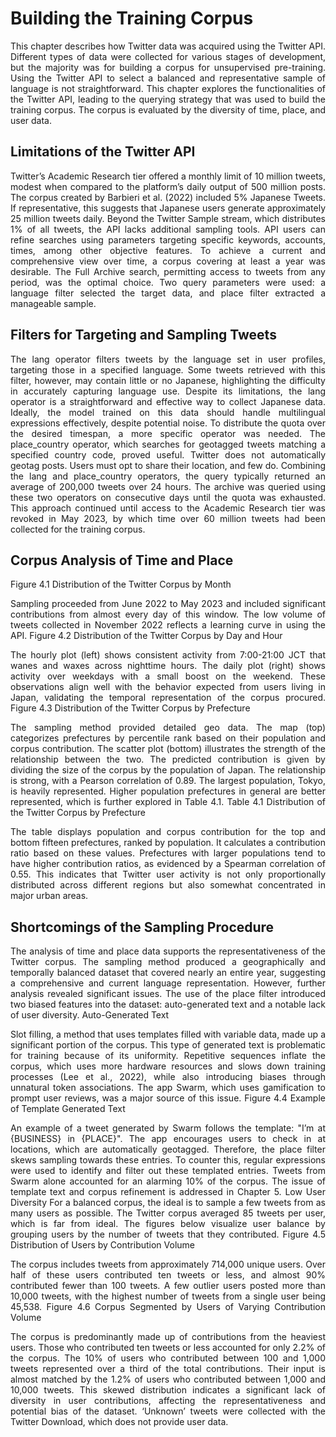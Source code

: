 # Building the Training Corpus

<div align="justify">
 
This chapter describes how Twitter data was acquired using the Twitter API. Different types of data were collected for various stages of development, but the majority was for building a corpus for unsupervised pre-training. Using the Twitter API to select a balanced and representative sample of language is not straightforward. This chapter explores the functionalities of the Twitter API, leading to the querying strategy that was used to build the training corpus. The corpus is evaluated by the diversity of time, place, and user data.

</div>

## Limitations of the Twitter API

<div align="justify">
 
Twitter’s Academic Research tier offered a monthly limit of 10 million tweets, modest when compared to the platform’s daily output of 500 million posts. The corpus created by Barbieri et al. (2022) included 5% Japanese Tweets. If representative, this suggests that Japanese users generate approximately 25 million tweets daily. Beyond the Twitter Sample stream, which distributes 1% of all tweets, the API lacks additional sampling tools. API users can refine searches using parameters targeting specific keywords, accounts, times, among other objective features. To achieve a current and comprehensive view over time, a corpus covering at least a year was desirable. The Full Archive search, permitting access to tweets from any period, was the optimal choice. Two query parameters were used: a language filter selected the target data, and place filter extracted a manageable sample.

</div>

## Filters for Targeting and Sampling Tweets

<div align="justify">
 
The lang operator filters tweets by the language set in user profiles, targeting those in a specified language. Some tweets retrieved with this filter, however, may contain little or no Japanese, highlighting the difficulty in accurately capturing language use. Despite its limitations, the lang operator is a straightforward and effective way to collect Japanese data. Ideally, the model trained on this data should handle multilingual expressions effectively, despite potential noise.
To distribute the quota over the desired timespan, a more specific operator was needed. The place_country operator, which searches for geotagged tweets matching a specified country code, proved useful. Twitter does not automatically geotag posts. Users must opt to share their location, and few do. Combining the lang and place_country operators, the query typically returned an average of 200,000 tweets over 24 hours. The archive was queried using these two operators on consecutive days until the quota was exhausted. This approach continued until access to the Academic Research tier was revoked in May 2023, by which time over 60 million tweets had been collected for the training corpus.

</div>

## Corpus Analysis of Time and Place

<div align="justify">
 
Figure 4.1 Distribution of the Twitter Corpus by Month
 
Sampling proceeded from June 2022 to May 2023 and included significant contributions from almost every day of this window. The low volume of tweets collected in November 2022 reflects a learning curve in using the API.
Figure 4.2 Distribution of the Twitter Corpus by Day and Hour
  
The hourly plot (left) shows consistent activity from 7:00-21:00 JCT that wanes and waxes across nighttime hours. The daily plot (right) shows activity over weekdays with a small boost on the weekend. These observations align well with the behavior expected from users living in Japan, validating the temporal representation of the corpus procured.
Figure 4.3 Distribution of the Twitter Corpus by Prefecture
 
The sampling method provided detailed geo data. The map (top) categorizes prefectures by percentile rank based on their population and corpus contribution. The scatter plot (bottom) illustrates the strength of the relationship between the two. The predicted contribution is given by dividing the size of the corpus by the population of Japan. The relationship is strong, with a Pearson correlation of 0.89. The largest population, Tokyo, is heavily represented. Higher population prefectures in general are better represented, which is further explored in Table 4.1.
Table 4.1 Distribution of the Twitter Corpus by Prefecture
 
The table displays population and corpus contribution for the top and bottom fifteen prefectures, ranked by population. It calculates a contribution ratio based on these values. Prefectures with larger populations tend to have higher contribution ratios, as evidenced by a Spearman correlation of 0.55. This indicates that Twitter user activity is not only proportionally distributed across different regions but also somewhat concentrated in major urban areas.

</div>

## Shortcomings of the Sampling Procedure

<div align="justify">

The analysis of time and place data supports the representativeness of the Twitter corpus. The sampling method produced a geographically and temporally balanced dataset that covered nearly an entire year, suggesting a comprehensive and current language representation.  However, further analysis revealed significant issues. The use of the place filter introduced two biased features into the dataset: auto-generated text and a notable lack of user diversity.
Auto-Generated Text

Slot filling, a method that uses templates filled with variable data, made up a significant portion of the corpus. This type of generated text is problematic for training because of its uniformity. Repetitive sequences inflate the corpus, which uses more hardware resources and slows down training processes (Lee et al., 2022), while also introducing biases through unnatural token associations. The app Swarm, which uses gamification to prompt user reviews, was a major source of this issue.
Figure 4.4 Example of Template Generated Text
 
An example of a tweet generated by Swarm follows the template: "I’m at {BUSINESS} in {PLACE}". 
The app encourages users to check in at locations, which are automatically geotagged. Therefore, the place filter skews sampling towards these entries. To counter this, regular expressions were used to identify and filter out these templated entries. Tweets from Swarm alone accounted for an alarming 10% of the corpus. The issue of template text and corpus refinement is addressed in Chapter 5.
Low User Diversity
For a balanced corpus, the ideal is to sample a few tweets from as many users as possible. The Twitter corpus averaged 85 tweets per user, which is far from ideal. The figures below visualize user balance by grouping users by the number of tweets that they contributed.
Figure 4.5 Distribution of Users by Contribution Volume
 
 
The corpus includes tweets from approximately 714,000 unique users. Over half of these users contributed ten tweets or less, and almost 90% contributed fewer than 100 tweets. A few outlier users posted more than 10,000 tweets, with the highest number of tweets from a single user being 45,538.
Figure 4.6 Corpus Segmented by Users of Varying Contribution Volume
 
 
The corpus is predominantly made up of contributions from the heaviest users. Those who contributed ten tweets or less accounted for only 2.2% of the corpus. The 10% of users who contributed between 100 and 1,000 tweets represented over a third of the total contributions. Their input is almost matched by the 1.2% of users who contributed between 1,000 and 10,000 tweets. This skewed distribution indicates a significant lack of diversity in user contributions, affecting the representativeness and potential bias of the dataset. ‘Unknown’ tweets were collected with the Twitter Download, which does not provide user data.

</div>

